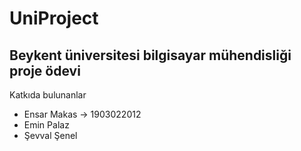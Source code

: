 # UniProject
## Beykent üniversitesi bilgisayar mühendisliği proje ödevi


Katkıda bulunanlar
- Ensar Makas -> 1903022012
- Emin Palaz
- Şevval Şenel
